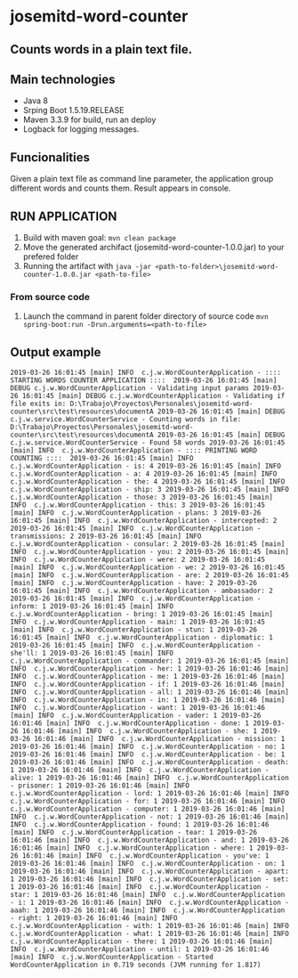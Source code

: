 # josemitd-word-counter
## Counts words in a plain text file.

## Main technologies
* Java 8
* Srping Boot 1.5.19.RELEASE
* Maven 3.3.9 for build, run an deploy
* Logback for logging messages.

## Funcionalities
Given a plain text file as command line parameter, the application group different words and counts them. Result appears in console.

## RUN APPLICATION
1. Build with maven goal: `mvn clean package` 
2. Move the generated archifact (josemitd-word-counter-1.0.0.jar) to your prefered folder
3. Running the artifact with `java -jar <path-to-folder>\josemitd-word-counter-1.0.0.jar <path-to-file>`

### From source code
1. Launch the command in parent folder directory of source code `mvn spring-boot:run -Drun.arguments=<path-to-file>`

## Output example
`2019-03-26 16:01:45 [main] INFO  c.j.w.WordCounterApplication - :::: STARTING WORDS COUNTER APPLICATION :::: 
2019-03-26 16:01:45 [main] DEBUG c.j.w.WordCounterApplication - Validating input params
2019-03-26 16:01:45 [main] DEBUG c.j.w.WordCounterApplication - Validating if file exits in: D:\Trabajo\Proyectos\Personales\josemitd-word-counter\src\test\resources\documentA
2019-03-26 16:01:45 [main] DEBUG c.j.w.service.WordCounterService - Counting words in file: D:\Trabajo\Proyectos\Personales\josemitd-word-counter\src\test\resources\documentA
2019-03-26 16:01:45 [main] DEBUG c.j.w.service.WordCounterService - Found 58 words
2019-03-26 16:01:45 [main] INFO  c.j.w.WordCounterApplication - :::: PRINTING WORD COUNTING :::: 
2019-03-26 16:01:45 [main] INFO  c.j.w.WordCounterApplication - is: 4
2019-03-26 16:01:45 [main] INFO  c.j.w.WordCounterApplication - a: 4
2019-03-26 16:01:45 [main] INFO  c.j.w.WordCounterApplication - the: 4
2019-03-26 16:01:45 [main] INFO  c.j.w.WordCounterApplication - ship: 3
2019-03-26 16:01:45 [main] INFO  c.j.w.WordCounterApplication - those: 3
2019-03-26 16:01:45 [main] INFO  c.j.w.WordCounterApplication - this: 3
2019-03-26 16:01:45 [main] INFO  c.j.w.WordCounterApplication - plans: 3
2019-03-26 16:01:45 [main] INFO  c.j.w.WordCounterApplication - intercepted: 2
2019-03-26 16:01:45 [main] INFO  c.j.w.WordCounterApplication - transmissions: 2
2019-03-26 16:01:45 [main] INFO  c.j.w.WordCounterApplication - consular: 2
2019-03-26 16:01:45 [main] INFO  c.j.w.WordCounterApplication - you: 2
2019-03-26 16:01:45 [main] INFO  c.j.w.WordCounterApplication - were: 2
2019-03-26 16:01:45 [main] INFO  c.j.w.WordCounterApplication - we: 2
2019-03-26 16:01:45 [main] INFO  c.j.w.WordCounterApplication - are: 2
2019-03-26 16:01:45 [main] INFO  c.j.w.WordCounterApplication - have: 2
2019-03-26 16:01:45 [main] INFO  c.j.w.WordCounterApplication - ambassador: 2
2019-03-26 16:01:45 [main] INFO  c.j.w.WordCounterApplication - inform: 1
2019-03-26 16:01:45 [main] INFO  c.j.w.WordCounterApplication - bring: 1
2019-03-26 16:01:45 [main] INFO  c.j.w.WordCounterApplication - main: 1
2019-03-26 16:01:45 [main] INFO  c.j.w.WordCounterApplication - stun: 1
2019-03-26 16:01:45 [main] INFO  c.j.w.WordCounterApplication - diplomatic: 1
2019-03-26 16:01:45 [main] INFO  c.j.w.WordCounterApplication - she'll: 1
2019-03-26 16:01:45 [main] INFO  c.j.w.WordCounterApplication - commander: 1
2019-03-26 16:01:45 [main] INFO  c.j.w.WordCounterApplication - her: 1
2019-03-26 16:01:46 [main] INFO  c.j.w.WordCounterApplication - me: 1
2019-03-26 16:01:46 [main] INFO  c.j.w.WordCounterApplication - if: 1
2019-03-26 16:01:46 [main] INFO  c.j.w.WordCounterApplication - all: 1
2019-03-26 16:01:46 [main] INFO  c.j.w.WordCounterApplication - in: 1
2019-03-26 16:01:46 [main] INFO  c.j.w.WordCounterApplication - want: 1
2019-03-26 16:01:46 [main] INFO  c.j.w.WordCounterApplication - vader: 1
2019-03-26 16:01:46 [main] INFO  c.j.w.WordCounterApplication - done: 1
2019-03-26 16:01:46 [main] INFO  c.j.w.WordCounterApplication - she: 1
2019-03-26 16:01:46 [main] INFO  c.j.w.WordCounterApplication - mission: 1
2019-03-26 16:01:46 [main] INFO  c.j.w.WordCounterApplication - no: 1
2019-03-26 16:01:46 [main] INFO  c.j.w.WordCounterApplication - be: 1
2019-03-26 16:01:46 [main] INFO  c.j.w.WordCounterApplication - death: 1
2019-03-26 16:01:46 [main] INFO  c.j.w.WordCounterApplication - alive: 1
2019-03-26 16:01:46 [main] INFO  c.j.w.WordCounterApplication - prisoner: 1
2019-03-26 16:01:46 [main] INFO  c.j.w.WordCounterApplication - lord: 1
2019-03-26 16:01:46 [main] INFO  c.j.w.WordCounterApplication - for: 1
2019-03-26 16:01:46 [main] INFO  c.j.w.WordCounterApplication - computer: 1
2019-03-26 16:01:46 [main] INFO  c.j.w.WordCounterApplication - not: 1
2019-03-26 16:01:46 [main] INFO  c.j.w.WordCounterApplication - found: 1
2019-03-26 16:01:46 [main] INFO  c.j.w.WordCounterApplication - tear: 1
2019-03-26 16:01:46 [main] INFO  c.j.w.WordCounterApplication - and: 1
2019-03-26 16:01:46 [main] INFO  c.j.w.WordCounterApplication - where: 1
2019-03-26 16:01:46 [main] INFO  c.j.w.WordCounterApplication - you've: 1
2019-03-26 16:01:46 [main] INFO  c.j.w.WordCounterApplication - on: 1
2019-03-26 16:01:46 [main] INFO  c.j.w.WordCounterApplication - apart: 1
2019-03-26 16:01:46 [main] INFO  c.j.w.WordCounterApplication - set: 1
2019-03-26 16:01:46 [main] INFO  c.j.w.WordCounterApplication - star: 1
2019-03-26 16:01:46 [main] INFO  c.j.w.WordCounterApplication - i: 1
2019-03-26 16:01:46 [main] INFO  c.j.w.WordCounterApplication - aaah: 1
2019-03-26 16:01:46 [main] INFO  c.j.w.WordCounterApplication - right: 1
2019-03-26 16:01:46 [main] INFO  c.j.w.WordCounterApplication - with: 1
2019-03-26 16:01:46 [main] INFO  c.j.w.WordCounterApplication - what: 1
2019-03-26 16:01:46 [main] INFO  c.j.w.WordCounterApplication - there: 1
2019-03-26 16:01:46 [main] INFO  c.j.w.WordCounterApplication - until: 1
2019-03-26 16:01:46 [main] INFO  c.j.w.WordCounterApplication - Started WordCounterApplication in 0.719 seconds (JVM running for 1.817)`
